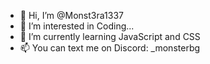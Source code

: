 - 👋 Hi, I’m @Monst3ra1337
- 👀 I’m interested in Coding...
- 🌱 I’m currently learning JavaScript and CSS
- 📫 You can text me on Discord: _monsterbg

<!---
Monst3ra1337/Monst3ra1337 is a ✨ special ✨ repository because its `README.md` (this file) appears on your GitHub profile.
You can click the Preview link to take a look at your changes.
--->
